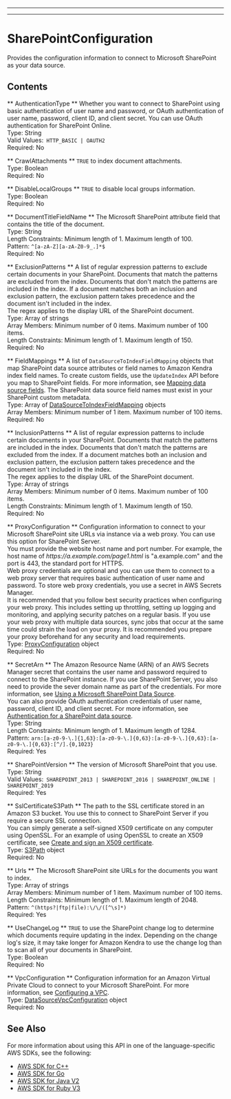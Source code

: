 --------

--------

# SharePointConfiguration<a name="API_SharePointConfiguration"></a>

Provides the configuration information to connect to Microsoft SharePoint as your data source\.

## Contents<a name="API_SharePointConfiguration_Contents"></a>

 ** AuthenticationType **   <a name="Kendra-Type-SharePointConfiguration-AuthenticationType"></a>
Whether you want to connect to SharePoint using basic authentication of user name and password, or OAuth authentication of user name, password, client ID, and client secret\. You can use OAuth authentication for SharePoint Online\.  
Type: String  
Valid Values:` HTTP_BASIC | OAUTH2`   
Required: No

 ** CrawlAttachments **   <a name="Kendra-Type-SharePointConfiguration-CrawlAttachments"></a>
 `TRUE` to index document attachments\.  
Type: Boolean  
Required: No

 ** DisableLocalGroups **   <a name="Kendra-Type-SharePointConfiguration-DisableLocalGroups"></a>
 `TRUE` to disable local groups information\.  
Type: Boolean  
Required: No

 ** DocumentTitleFieldName **   <a name="Kendra-Type-SharePointConfiguration-DocumentTitleFieldName"></a>
The Microsoft SharePoint attribute field that contains the title of the document\.  
Type: String  
Length Constraints: Minimum length of 1\. Maximum length of 100\.  
Pattern: `^[a-zA-Z][a-zA-Z0-9_.]*$`   
Required: No

 ** ExclusionPatterns **   <a name="Kendra-Type-SharePointConfiguration-ExclusionPatterns"></a>
A list of regular expression patterns to exclude certain documents in your SharePoint\. Documents that match the patterns are excluded from the index\. Documents that don't match the patterns are included in the index\. If a document matches both an inclusion and exclusion pattern, the exclusion pattern takes precedence and the document isn't included in the index\.  
The regex applies to the display URL of the SharePoint document\.  
Type: Array of strings  
Array Members: Minimum number of 0 items\. Maximum number of 100 items\.  
Length Constraints: Minimum length of 1\. Maximum length of 150\.  
Required: No

 ** FieldMappings **   <a name="Kendra-Type-SharePointConfiguration-FieldMappings"></a>
A list of `DataSourceToIndexFieldMapping` objects that map SharePoint data source attributes or field names to Amazon Kendra index field names\. To create custom fields, use the `UpdateIndex` API before you map to SharePoint fields\. For more information, see [Mapping data source fields](https://docs.aws.amazon.com/kendra/latest/dg/field-mapping.html)\. The SharePoint data source field names must exist in your SharePoint custom metadata\.  
Type: Array of [DataSourceToIndexFieldMapping](API_DataSourceToIndexFieldMapping.md) objects  
Array Members: Minimum number of 1 item\. Maximum number of 100 items\.  
Required: No

 ** InclusionPatterns **   <a name="Kendra-Type-SharePointConfiguration-InclusionPatterns"></a>
A list of regular expression patterns to include certain documents in your SharePoint\. Documents that match the patterns are included in the index\. Documents that don't match the patterns are excluded from the index\. If a document matches both an inclusion and exclusion pattern, the exclusion pattern takes precedence and the document isn't included in the index\.  
The regex applies to the display URL of the SharePoint document\.  
Type: Array of strings  
Array Members: Minimum number of 0 items\. Maximum number of 100 items\.  
Length Constraints: Minimum length of 1\. Maximum length of 150\.  
Required: No

 ** ProxyConfiguration **   <a name="Kendra-Type-SharePointConfiguration-ProxyConfiguration"></a>
Configuration information to connect to your Microsoft SharePoint site URLs via instance via a web proxy\. You can use this option for SharePoint Server\.  
You must provide the website host name and port number\. For example, the host name of *https://a\.example\.com/page1\.html* is "a\.example\.com" and the port is 443, the standard port for HTTPS\.  
Web proxy credentials are optional and you can use them to connect to a web proxy server that requires basic authentication of user name and password\. To store web proxy credentials, you use a secret in AWS Secrets Manager\.  
It is recommended that you follow best security practices when configuring your web proxy\. This includes setting up throttling, setting up logging and monitoring, and applying security patches on a regular basis\. If you use your web proxy with multiple data sources, sync jobs that occur at the same time could strain the load on your proxy\. It is recommended you prepare your proxy beforehand for any security and load requirements\.  
Type: [ProxyConfiguration](API_ProxyConfiguration.md) object  
Required: No

 ** SecretArn **   <a name="Kendra-Type-SharePointConfiguration-SecretArn"></a>
The Amazon Resource Name \(ARN\) of an AWS Secrets Manager secret that contains the user name and password required to connect to the SharePoint instance\. If you use SharePoint Server, you also need to provide the sever domain name as part of the credentials\. For more information, see [Using a Microsoft SharePoint Data Source](https://docs.aws.amazon.com/kendra/latest/dg/data-source-sharepoint.html)\.  
You can also provide OAuth authentication credentials of user name, password, client ID, and client secret\. For more information, see [Authentication for a SharePoint data source](https://docs.aws.amazon.com/kendra/latest/dg/data-source-sharepoint.html#sharepoint-authentication)\.  
Type: String  
Length Constraints: Minimum length of 1\. Maximum length of 1284\.  
Pattern: `arn:[a-z0-9-\.]{1,63}:[a-z0-9-\.]{0,63}:[a-z0-9-\.]{0,63}:[a-z0-9-\.]{0,63}:[^/].{0,1023}`   
Required: Yes

 ** SharePointVersion **   <a name="Kendra-Type-SharePointConfiguration-SharePointVersion"></a>
The version of Microsoft SharePoint that you use\.  
Type: String  
Valid Values:` SHAREPOINT_2013 | SHAREPOINT_2016 | SHAREPOINT_ONLINE | SHAREPOINT_2019`   
Required: Yes

 ** SslCertificateS3Path **   <a name="Kendra-Type-SharePointConfiguration-SslCertificateS3Path"></a>
The path to the SSL certificate stored in an Amazon S3 bucket\. You use this to connect to SharePoint Server if you require a secure SSL connection\.  
You can simply generate a self\-signed X509 certificate on any computer using OpenSSL\. For an example of using OpenSSL to create an X509 certificate, see [Create and sign an X509 certificate](https://docs.aws.amazon.com/elasticbeanstalk/latest/dg/configuring-https-ssl.html)\.  
Type: [S3Path](API_S3Path.md) object  
Required: No

 ** Urls **   <a name="Kendra-Type-SharePointConfiguration-Urls"></a>
The Microsoft SharePoint site URLs for the documents you want to index\.  
Type: Array of strings  
Array Members: Minimum number of 1 item\. Maximum number of 100 items\.  
Length Constraints: Minimum length of 1\. Maximum length of 2048\.  
Pattern: `^(https?|ftp|file):\/\/([^\s]*)`   
Required: Yes

 ** UseChangeLog **   <a name="Kendra-Type-SharePointConfiguration-UseChangeLog"></a>
 `TRUE` to use the SharePoint change log to determine which documents require updating in the index\. Depending on the change log's size, it may take longer for Amazon Kendra to use the change log than to scan all of your documents in SharePoint\.  
Type: Boolean  
Required: No

 ** VpcConfiguration **   <a name="Kendra-Type-SharePointConfiguration-VpcConfiguration"></a>
Configuration information for an Amazon Virtual Private Cloud to connect to your Microsoft SharePoint\. For more information, see [Configuring a VPC](https://docs.aws.amazon.com/kendra/latest/dg/vpc-configuration.html)\.  
Type: [DataSourceVpcConfiguration](API_DataSourceVpcConfiguration.md) object  
Required: No

## See Also<a name="API_SharePointConfiguration_SeeAlso"></a>

For more information about using this API in one of the language\-specific AWS SDKs, see the following:
+  [AWS SDK for C\+\+](https://docs.aws.amazon.com/goto/SdkForCpp/kendra-2019-02-03/SharePointConfiguration) 
+  [AWS SDK for Go](https://docs.aws.amazon.com/goto/SdkForGoV1/kendra-2019-02-03/SharePointConfiguration) 
+  [AWS SDK for Java V2](https://docs.aws.amazon.com/goto/SdkForJavaV2/kendra-2019-02-03/SharePointConfiguration) 
+  [AWS SDK for Ruby V3](https://docs.aws.amazon.com/goto/SdkForRubyV3/kendra-2019-02-03/SharePointConfiguration) 